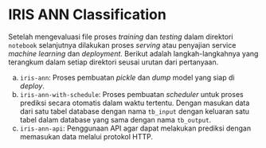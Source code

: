 # **IRIS ANN Classification**

Setelah mengevaluasi file proses *training* dan *testing* dalam direktori `notebook` selanjutnya dilakukan proses *serving* atau penyajian service *machine learning* dan *deployment*. Berikut adalah langkah-langkahnya yang terangkum dalam setiap direktori seusai urutan dari pertanyaan.

<ol type="a">
  <li><code>iris-ann</code>: Proses pembuatan <i>pickle</i> dan <i>dump</i> model yang siap di <i>deploy</i>.</li>
  <li><code>iris-ann-with-schedule</code>: Proses pembuatan <i>scheduler</i> untuk proses prediksi secara otomatis dalam waktu tertentu. Dengan masukan data dari satu tabel database dengan nama <code>tb_input</code> dengan keluaran satu tabel dalam database yang sama dengan nama <code>tb_output</code>.</li>
  <li><code>iris-ann-api</code>: Penggunaan API agar dapat melakukan prediksi dengan memasukan data melalui protokol HTTP.</li>
</ol>

